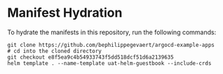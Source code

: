 # Manifest Hydration

To hydrate the manifests in this repository, run the following commands:

```shell
git clone https://github.com/bephilippegevaert/argocd-example-apps
# cd into the cloned directory
git checkout e8f5ea9c4b54933743f5dd518dcf51d6a2139635
helm template . --name-template uat-helm-guestbook --include-crds
```
